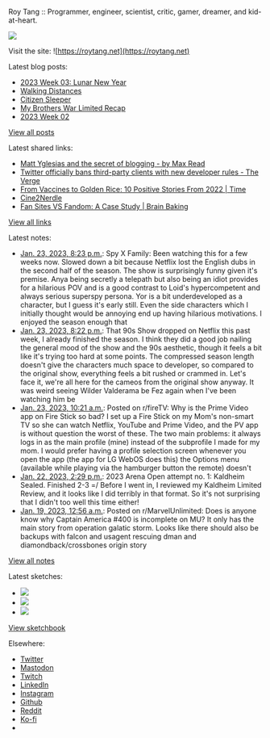 Roy Tang :: Programmer, engineer, scientist, critic, gamer, dreamer, and kid-at-heart.

![](https://roytang.net/static/img/profile.jpg)

Visit the site: ![https://roytang.net](https://roytang.net)

Latest blog posts:

- [2023 Week 03: Lunar New Year](https://roytang.net/2023/01/2023-week-03/)
- [Walking Distances](https://roytang.net/2023/01/walking-distances/)
- [Citizen Sleeper](https://roytang.net/2023/01/citizen-sleeper/)
- [My Brothers War Limited Recap](https://roytang.net/2023/01/mtgbro-limited-recap/)
- [2023 Week 02](https://roytang.net/2023/01/2023-week-02/)

[View all posts](https://roytang.net/blog)

Latest shared links:

- [Matt Yglesias and the secret of blogging - by Max Read](https://roytang.net/2023/01/07875b94a5eea3471c855831c8699c05/)
- [Twitter officially bans third-party clients with new developer rules - The Verge](https://roytang.net/2023/01/dbfa2ccc40d93fc03df1c473cde8d08f/)
- [From Vaccines to Golden Rice: 10 Positive Stories From 2022 | Time](https://roytang.net/2023/01/2affb393ef0d2f4c8f2d939f72b3d204/)
- [Cine2Nerdle](https://roytang.net/2023/01/b6c766bc0452a71b378a1362d764f45e/)
- [Fan Sites VS Fandom: A Case Study | Brain Baking](https://roytang.net/2023/01/f05a343268feb89b58f0afd65262f5e8/)

[View all links](https://roytang.net/links)

Latest notes:

- [Jan. 23, 2023, 8:23 p.m.](https://roytang.net/2023/01/spyxfamily/): Spy X Family: Been watching this for a few weeks now. Slowed down a bit because Netflix lost the English dubs in the second half of the season. The show is surprisingly funny given it&#x27;s premise. Anya being secretly a telepath but also being an idiot provides for a hilarious POV and is a good contrast to Loid&#x27;s hypercompetent and always serious superspy persona. Yor is a bit underdeveloped as a character, but I guess it&#x27;s early still. Even the side characters which I initially thought would be annoying end up having hilarious motivations. I enjoyed the season enough that
- [Jan. 23, 2023, 8:22 p.m.](https://roytang.net/2023/01/that90sshow/): That 90s Show dropped on Netflix this past week, I already finished the season. I think they did a good job nailing the general mood of the show and the 90s aesthetic, though it feels a bit like it&#x27;s trying too hard at some points. The compressed season length doesn&#x27;t give the characters much space to developer, so compared to the original show, everything feels a bit rushed or crammed in. Let&#x27;s face it, we&#x27;re all here for the cameos from the original show anyway. It was weird seeing Wilder Valderama be Fez again when I&#x27;ve been watching him be
- [Jan. 23, 2023, 10:21 a.m.](https://roytang.net/2023/01/10j1alz/): Posted on r/fireTV: Why is the Prime Video app on Fire Stick so bad? I set up a Fire Stick on my Mom&#x27;s non-smart TV so she can watch Netflix, YouTube and Prime Video, and the PV app is without question the worst of these. The two main problems: it always logs in as the main profile (mine) instead of the subprofile I made for my mom. I would prefer having a profile selection screen whenever you open the app (the app for LG WebOS does this) the Options menu (available while playing via the hamburger button the remote) doesn&#x27;t
- [Jan. 22, 2023, 2:29 p.m.](https://roytang.net/2023/01/e1ad8044b445b3bab7f4ad74d1321088/): 2023 Arena Open attempt no. 1: Kaldheim Sealed. Finished 2-3 =/ Before I went in, I reviewed my Kaldheim Limited Review, and it looks like I did terribly in that format. So it&#x27;s not surprising that I didn&#x27;t too well this time either!
- [Jan. 19, 2023, 12:56 a.m.](https://roytang.net/2023/01/10fcbbx/): Posted on r/MarvelUnlimited: Does is anyone know why Captain America #400 is incomplete on MU? It only has the main story from operation galatic storm. Looks like there should also be backups with falcon and usagent rescuing dman and diamondback/crossbones origin story

[View all notes](https://roytang.net/notes)

Latest sketches:


- ![](https://roytang.net/media/cache/3c/da/3cda657c471879c3cfa81b898b810cd6.jpg)
- ![](https://roytang.net/media/cache/a2/60/a260eacc913ee7c542024b154923702f.jpg)
- ![](https://roytang.net/media/cache/e0/88/e0888b7f7a1e342aba8cced2a0784cc4.jpg)

[View sketchbook](https://roytang.net/albums/sketchbook)


Elsewhere:

- [Twitter](https://twitter.com/roytang)
- [Mastodon](https://indieweb.social/@roytang)
- [Twitch](https://twitch.tv/twitchyroy)
- [LinkedIn](https://www.linkedin.com/in/roytang)
- [Instagram](https://instagram.com/roytang0400)
- [Github](https://github.com/roytang)
- [Reddit](https://reddit.com/u/hungryroy)
- [Ko-fi](https://ko-fi.com/roytang)
- [](mailto:hello@roytang.net)